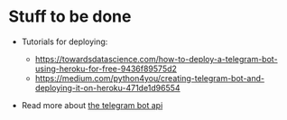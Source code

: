 # Stuff to be done

- Tutorials for deploying:
    - https://towardsdatascience.com/how-to-deploy-a-telegram-bot-using-heroku-for-free-9436f89575d2
    - https://medium.com/python4you/creating-telegram-bot-and-deploying-it-on-heroku-471de1d96554
    
- Read more about [the telegram bot api](https://github.com/python-telegram-bot/python-telegram-bot)